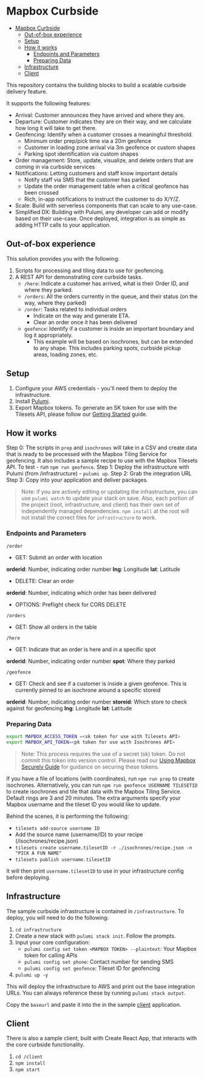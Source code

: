 # Mapbox Curbside

- [Mapbox Curbside](#mapbox-curbside)
  - [Out-of-box experience](#out-of-box-experience)
  - [Setup](#setup)
  - [How it works](#how-it-works)
    - [Endpoints and Parameters](#endpoints-and-parameters)
    - [Preparing Data](#preparing-data)
  - [Infrastructure](#infrastructure)
  - [Client](#client)

This repository contains the building blocks to build a scalable curbside delivery feature.

It supports the following features:

- Arrival: Customer announces they have arrived and where they are.
- Departure: Customer indicates they are on their way, and we calculate how long it will take to get there.
- Geofencing: Identify when a customer crosses a meaningful threshold.
  - Minimum order prep/pick time via a 20m geofence
  - Customer in loading zone arrival via 3m geofence or custom shapes
  - Parking spot identification via custom shapes
- Order management: Store, update, visualize, and delete orders that are coming in via curbside services
- Notifications: Letting customers and staff know important details
  - Notify staff via SMS that the customer has parked
  - Update the order management table when a critical geofence has been crossed
  - Rich, in-app notifications to instruct the customer to do X/Y/Z.
- Scale: Build with serverless components that can scale to any use-case.
- Simplified DX: Building with Pulumi, any developer can add or modify based on their use-case. Once deployed, integration is as simple as adding HTTP calls to your application.

## Out-of-box experience

This solution provides you with the following:

1. Scripts for processing and tiling data to use for geofencing.
2. A REST API for demonstrating core curbside tasks.
    - `/here`: Indicate a customer has arrived, what is their Order ID, and where they parked.
    - `/orders`: All the orders currently in the queue, and their status (on the way, where they parked)
    - `/order`: Tasks related to individual orders
      - Indicate on the way and generate ETA.
      - Clear an order once it has been delivered
    - `geofence`: Identify if a customer is inside an important boundary and log it appropriately.
      - This example will be based on isochrones, but can be extended to any shape. This includes parking spots, curbside pickup areas, loading zones, etc.

## Setup

1. Configure your AWS credentials - you'll need them to deploy the infrastructure.
2. Install [Pulumi](https://www.pulumi.com/docs/get-started/install/).
3. Export Mapbox tokens. To generate an SK token for use with the Tilesets API, please follow our [Getting Started](https://docs.mapbox.com/help/tutorials/get-started-tilesets-api-and-cli/#getting-started) guide.

## How it works

Step 0: The scripts in `prep` and `isochrones` will take in a CSV and create data that is ready to be processed with the Mapbox Tiling Service for geofencing. It also includes a sample recipe to use with the Mapbox Tilesets API. To test - run `npm run geofence`.
Step 1: Deploy the infrastructure with Pulumi (from /infrastructure) - `pulumi up`.
Step 2: Grab the integration URL
Step 3: Copy into your application and deliver packages.

> Note: if you are actively editing or updating the infrastructure, you can use `pulumi watch` to update your stack on save. Also, each portion of the project (root, infrastructure, and client) has their own set of independently managed dependencies. `npm install` at the root will not install the correct files for `infrastructure` to work.

### Endpoints and Parameters

`/order`

- GET: Submit an order with location

**orderid**: Number, indicating order number
**lng**: Longitude
**lat**: Latitude

- DELETE: Clear an order

**orderid**: Number, indicating which order has been delivered

- OPTIONS: Preflight check for CORS DELETE

`/orders`

- GET: Show all orders in the table

`/here`

- GET: Indicate that an order is here and in a specific spot

**orderid**: Number, indicating order number
**spot**: Where they parked

`/geofence`

- GET: Check and see if a customer is inside a given geofence. This is currently pinned to an isochrone around a specific storeid

**orderid**: Number, indicating order number
**storeid**: Which store to check against for geofencing
**lng**: Longitude
**lat**: Latitude

### Preparing Data

```bash
export MAPBOX_ACCESS_TOKEN =<sk token for use with Tilesets API>
export MAPBOX_API_TOKEN=<pk token for use with Isochrones API>
```

> Note: This process requires the use of a secret (sk) token. Do not commit this token into version control. Please read our [Using Mapbox Securely Guide](https://docs.mapbox.com/help/troubleshooting/how-to-use-mapbox-securely/#access-tokens) for guidance on securing these tokens.

If you have a file of locations (with coordinates), run `npm run prep` to create isochrones. Alternatively, you can run `npm run geofence USERNAME TILESETID` to create isochrones and tile that data with the Mapbox Tiling Service. Default rings are 3 and 20 minutes. The extra arguments specify your Mapbox username and the tileset ID you would like to update.

Behind the scenes, it is performing the following:

- `tilesets add-source username ID`
- Add the source name (username/ID) to your recipe (/isochrones/recipe.json)
- `tilesets create username.tilesetID -r ./isochrones/recipe.json -n "PICK A FUN NAME"`
- `tilesets publish username.tilesetID`

It will then print `username.tilesetID` to use in your infrastructure config before deploying.

## Infrastructure

The sample curbside infrastructure is contained in `/infrastructure`. To deploy, you will need to do the following:

1. `cd infrastructure`
2. Create a new stack with `pulumi stack init`. Follow the prompts.
3. Input your core configuration:
    - `pulumi config set token <MAPBOX TOKEN> --plaintext`: Your Mapbox token for calling APIs
    - `pulumi config set phone`: Contact number for sending SMS
    - `pulumi config set geofence`: Tileset ID for geofencing
4. `pulumi up -y`

This will deploy the infrastructure to AWS and print out the base integration URLs. You can always reference these by running `pulumi stack output`.

Copy the `baseurl` and paste it into the in the sample [client](client/src/Constants.ts) application.

## Client

There is also a sample client, built with Create React App, that interacts with the core curbside functionality. 

1. `cd /client`
2. `npm install`
3. `npm start`
